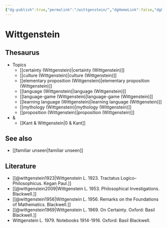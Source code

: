 ```yaml
---
{"dg-publish":true,"permalink":"/wittgenstein/","dgHomeLink":false,"dgPassFrontmatter":false}
---
```


# Wittgenstein

## Thesaurus
- Topics
	- [[certainty (Wittgenstein)|certainty (Wittgenstein)]]
	- [[culture (Wittgenstein)|culture (Wittgenstein)]]
	- [[elementary proposition (Wittgenstein)|elementary proposition (Wittgenstein)]]
	- [[language (Wittgenstein)|language (Wittgenstein)]]
	- [[language-game (Wittgenstein)|language-game (Wittgenstein)]]
	- [[learning language (Wittgenstein)|learning language (Wittgenstein)]]
	- [[mythology (Wittgenstein)|mythology (Wittgenstein)]]
	- [[proposition (Wittgenstein)|proposition (Wittgenstein)]]
- &
	- [[Kant & Wittgenstein|0 & Kant]]


## See also
- [[familiar unseen|familiar unseen]]

## Literature
- [[@wittgenstein1923|Wittgenstein L. 1923. Tractatus Logico-Philosophicus. Kegan Paul.]]
- [[@wittgenstein2009|Wittgenstein L. 1953. Philosophical Investigations.  Blackwell.]]
- [[@wittgenstein1956|Wittgenstein L. 1956. Remarks on the Foundations of Mathematics. Blackwell.]]
- [[@wittgenstein1969|Wittgenstein L. 1969. On Certainty. Oxford: Basil Blackwell.]]
- Wittgenstein L. 1979. Notebooks 1914-1916. Oxford: Basil Blackwell.


